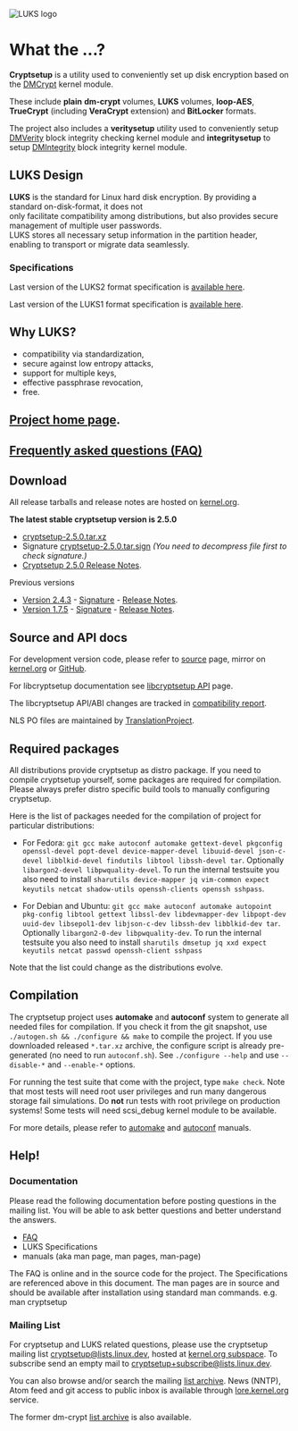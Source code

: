 ![LUKS logo](https://gitlab.com/cryptsetup/cryptsetup/wikis/luks-logo.png)

What the ...?
=============
**Cryptsetup** is a utility used to conveniently set up disk encryption based
on the [DMCrypt](https://gitlab.com/cryptsetup/cryptsetup/wikis/DMCrypt) kernel module.

These include **plain** **dm-crypt** volumes, **LUKS** volumes, **loop-AES**,
**TrueCrypt** (including **VeraCrypt** extension) and **BitLocker** formats.

The project also includes a **veritysetup** utility used to conveniently setup
[DMVerity](https://gitlab.com/cryptsetup/cryptsetup/wikis/DMVerity) block integrity checking kernel module
and **integritysetup** to setup
[DMIntegrity](https://gitlab.com/cryptsetup/cryptsetup/wikis/DMIntegrity) block integrity kernel module.

LUKS Design
-----------
**LUKS** is the standard for Linux hard disk encryption. By providing a standard on-disk-format, it does not  
only facilitate compatibility among distributions, but also provides secure management of multiple user passwords.  
LUKS stores all necessary setup information in the partition header, enabling to transport or migrate data seamlessly.

### Specifications

Last version of the LUKS2 format specification is
[available here](https://gitlab.com/cryptsetup/LUKS2-docs).

Last version of the LUKS1 format specification is
[available here](https://www.kernel.org/pub/linux/utils/cryptsetup/LUKS_docs/on-disk-format.pdf).

Why LUKS?
---------
 * compatibility via standardization,
 * secure against low entropy attacks,
 * support for multiple keys,
 * effective passphrase revocation,
 * free.

[Project home page](https://gitlab.com/cryptsetup/cryptsetup/).
-----------------

[Frequently asked questions (FAQ)](https://gitlab.com/cryptsetup/cryptsetup/wikis/FrequentlyAskedQuestions)
--------------------------------

Download
--------
All release tarballs and release notes are hosted on [kernel.org](https://www.kernel.org/pub/linux/utils/cryptsetup/).

**The latest stable cryptsetup version is 2.5.0**
  * [cryptsetup-2.5.0.tar.xz](https://www.kernel.org/pub/linux/utils/cryptsetup/v2.5/cryptsetup-2.5.0.tar.xz)
  * Signature [cryptsetup-2.5.0.tar.sign](https://www.kernel.org/pub/linux/utils/cryptsetup/v2.5/cryptsetup-2.5.0.tar.sign)
    _(You need to decompress file first to check signature.)_
  * [Cryptsetup 2.5.0 Release Notes](https://www.kernel.org/pub/linux/utils/cryptsetup/v2.5/v2.5.0-ReleaseNotes).

Previous versions
 * [Version 2.4.3](https://www.kernel.org/pub/linux/utils/cryptsetup/v2.4/cryptsetup-2.4.3.tar.xz) -
   [Signature](https://www.kernel.org/pub/linux/utils/cryptsetup/v2.4/cryptsetup-2.4.3.tar.sign) -
   [Release Notes](https://www.kernel.org/pub/linux/utils/cryptsetup/v2.4/v2.4.3-ReleaseNotes).
 * [Version 1.7.5](https://www.kernel.org/pub/linux/utils/cryptsetup/v1.7/cryptsetup-1.7.5.tar.xz) -
   [Signature](https://www.kernel.org/pub/linux/utils/cryptsetup/v1.7/cryptsetup-1.7.5.tar.sign) -
   [Release Notes](https://www.kernel.org/pub/linux/utils/cryptsetup/v1.7/v1.7.5-ReleaseNotes).

Source and API docs
-------------------
For development version code, please refer to [source](https://gitlab.com/cryptsetup/cryptsetup/tree/master) page,
mirror on [kernel.org](https://git.kernel.org/cgit/utils/cryptsetup/cryptsetup.git/) or [GitHub](https://github.com/mbroz/cryptsetup).

For libcryptsetup documentation see [libcryptsetup API](https://mbroz.fedorapeople.org/libcryptsetup_API/) page.

The libcryptsetup API/ABI changes are tracked in [compatibility report](https://abi-laboratory.pro/tracker/timeline/cryptsetup/).

NLS PO files are maintained by [TranslationProject](https://translationproject.org/domain/cryptsetup.html).

Required packages
-----------------
All distributions provide cryptsetup as distro package. If you need to compile cryptsetup yourself, some packages are required for compilation. Please always prefer distro specific build tools to manually configuring cryptsetup.

Here is the list of packages needed for the compilation of project for particular distributions:
 * For Fedora: `git gcc make autoconf automake gettext-devel pkgconfig openssl-devel popt-devel device-mapper-devel libuuid-devel json-c-devel libblkid-devel findutils libtool libssh-devel tar`. Optionally `libargon2-devel libpwquality-devel`. To run the internal testsuite you also need to install `sharutils device-mapper jq vim-common expect keyutils netcat shadow-utils openssh-clients openssh sshpass`.

 * For Debian and Ubuntu: `git gcc make autoconf automake autopoint pkg-config libtool gettext libssl-dev libdevmapper-dev libpopt-dev uuid-dev libsepol1-dev libjson-c-dev libssh-dev libblkid-dev tar`. Optionally `libargon2-0-dev libpwquality-dev`. To run the internal testsuite you also need to install `sharutils dmsetup jq xxd expect keyutils netcat passwd openssh-client sshpass`

Note that the list could change as the distributions evolve.

Compilation
-----------
The cryptsetup project uses **automake** and **autoconf** system to generate all needed files for compilation. If you check it from the git snapshot, use ``./autogen.sh && ./configure && make`` to compile the project. If you use downloaded released ``*.tar.xz`` archive, the configure script is already pre-generated (no need to run ``autoconf.sh``).
See ``./configure --help`` and use ``--disable-*`` and ``--enable-*`` options.

For running the test suite that come with the project, type ``make check``.
Note that most tests will need root user privileges and run many dangerous storage fail simulations.
Do **not** run tests with root privilege on production systems! Some tests will need scsi_debug kernel module to be available.

For more details, please refer to [automake](https://www.gnu.org/software/automake/manual/automake.html) and [autoconf](https://www.gnu.org/savannah-checkouts/gnu/autoconf/manual/autoconf.html) manuals.

Help!
-----

### Documentation

Please read the following documentation before posting questions in the mailing list.   You will be able to ask better questions and better understand the answers.  

* [FAQ](https://gitlab.com/cryptsetup/cryptsetup/wikis/FrequentlyAskedQuestions) 
* LUKS Specifications
* manuals (aka man page, man pages, man-page) 

The FAQ is online and in the source code for the project.  The Specifications are referenced above in this document.  The man pages are in source and should be available after installation using standard man commands.  e.g.  man cryptsetup

### Mailing List

For cryptsetup and LUKS related questions, please use the cryptsetup mailing list [cryptsetup@lists.linux.dev](mailto:cryptsetup@lists.linux.dev), hosted at [kernel.org subspace](https://subspace.kernel.org/lists.linux.dev.html).
To subscribe send an empty mail to [cryptsetup+subscribe@lists.linux.dev](mailto:cryptsetup+subscribe@lists.linux.dev).

You can also browse and/or search the mailing [list archive](https://lore.kernel.org/cryptsetup/).
News (NNTP), Atom feed and git access to public inbox is available through [lore.kernel.org](https://lore.kernel.org) service.

The former dm-crypt [list archive](https://lore.kernel.org/dm-crypt/) is also available.
